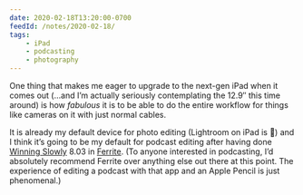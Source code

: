 ```yaml
---
date: 2020-02-18T13:20:00-0700
feedId: /notes/2020-02-18/
tags:
    - iPad 
    - podcasting
    - photography
---
```


One thing that makes me eager to upgrade to the next-gen iPad when it comes out (…and I’m actually seriously contemplating the 12.9″ this time around) is how *fabulous* it is to be able to do the entire workflow for things like cameras on it with just normal cables.

It is already my default device for photo editing (Lightroom on iPad is 💯) and I think it’s going to be my default for podcast editing after having done [Winning Slowly](https://winningslowly.org) 8.03 in [Ferrite](https://www.wooji-juice.com/products/ferrite/). (To anyone interested in podcasting, I’d absolutely recommend Ferrite over anything else out there at this point. The experience of editing a podcast with that app and an Apple Pencil is just phenomenal.)
